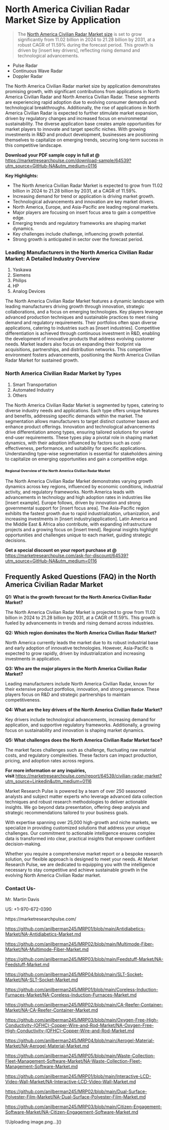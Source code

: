 <h1>North America Civilian Radar Market&nbsp;Size by Application</h1><blockquote><p>The <a href="https://marketresearchpulse.com/download-sample/64539?utm_source=GitHub-NA&amp;utm_medium=0116">North America Civilian Radar Market size</a> is set to grow significantly from 11.02 billion in 2024 to 21.28 billion by 2031, at a robust CAGR of 11.59% during the forecast period. This growth is driven by [insert key drivers], reflecting rising demand and technological advancements.</p></blockquote><ul><li>Pulse Radar<li> Continuous Wave Radar<li> Doppler Radar</li></ul><p>The North America Civilian Radar market size by application demonstrates promising growth, with significant contributions from applications in North America Civilian Radar and North America Civilian Radar. These segments are experiencing rapid adoption due to evolving consumer demands and technological breakthroughs. Additionally, the rise of applications in North America Civilian Radar is expected to further stimulate market expansion, driven by regulatory changes and increased focus on environmental sustainability. The diverse application base creates ample opportunities for market players to innovate and target specific niches. With growing investments in R&D and product development, businesses are positioning themselves to capitalize on emerging trends, securing long-term success in this competitive landscape.</p><p><strong>Download your PDF sample copy in full at @ </strong><a href="https://marketresearchpulse.com/download-sample/64539?utm_source=GitHub-NA&amp;utm_medium=0116">https://marketresearchpulse.com/download-sample/64539?utm_source=GitHub-NA&amp;utm_medium=0116</a></p><p><strong>Key Highlights: </strong></p><ul><li>The North America Civilian Radar Market is expected to grow from 11.02 billion in 2024 to 21.28 billion by 2031, at a CAGR of 11.59%.</li><li>Increasing demand for trend or application is driving market growth.</li><li>Technological advancements and innovation are key market drivers.</li><li>North America, Europe, and Asia-Pacific are leading regional markets.</li><li>Major players are focusing on insert focus area to gain a competitive edge.</li><li>Emerging trends and regulatory frameworks are shaping market dynamics.</li><li>Key challenges include challenge, influencing growth potential.</li><li>Strong growth is anticipated in sector over the forecast period.</li></ul><h3>Leading Manufacturers in the North America Civilian Radar Market: A Detailed Industry Overview</h3><ol><li>Yaskawa</li><li>Siemens</li><li>Philips</li><li>HP</li><li>Analog Devices</li></ol><div class="flex max-w-full flex-col flex-grow"><div class="min-h-8 text-message flex w-full flex-col items-end gap-2 whitespace-normal break-words [.text-message+&amp;]:mt-5" dir="auto" data-message-author-role="assistant" data-message-id="fd8432e4-4910-450d-b182-61b7bfb0a01f" data-message-model-slug="gpt-4o"><div class="flex w-full flex-col gap-1 empty:hidden first:pt-[3px]"><div class="markdown prose w-full break-words dark:prose-invert light"><p>The North America Civilian Radar Market features a dynamic landscape with leading manufacturers driving growth through innovation, strategic collaborations, and a focus on emerging technologies. Key players leverage advanced production techniques and sustainable practices to meet rising demand and regulatory requirements. Their portfolios often span diverse applications, catering to industries such as [insert industries]. Competitive differentiation is achieved through continuous investment in R&amp;D, enabling the development of innovative products that address evolving customer needs. Market leaders also focus on expanding their footprint via acquisitions, partnerships, and distribution networks. This competitive environment fosters advancements, positioning the North America Civilian Radar Market for sustained growth.</p></div></div></div></div><h3>North America Civilian Radar Market by Types</h3><ol><li>Smart Transportation<li> Automated Industry<li> Others</li></ol><div class="flex max-w-full flex-col flex-grow"><div class="min-h-8 text-message flex w-full flex-col items-end gap-2 whitespace-normal break-words [.text-message+&amp;]:mt-5" dir="auto" data-message-author-role="assistant" data-message-id="084470be-0bb7-4664-bddf-5156b4f41249" data-message-model-slug="gpt-4o-mini"><div class="flex w-full flex-col gap-1 empty:hidden first:pt-[3px]"><div class="markdown prose w-full break-words dark:prose-invert light"><p>The North America Civilian Radar Market is segmented by types, catering to diverse industry needs and applications. Each type offers unique features and benefits, addressing specific demands within the market. The segmentation allows manufacturers to target distinct customer bases and enhance product offerings. Innovation and technological advancements drive differentiation among types, ensuring tailored solutions for varied end-user requirements. These types play a pivotal role in shaping market dynamics, with their adoption influenced by factors such as cost-effectiveness, performance, and suitability for specific applications. Understanding type-wise segmentation is essential for stakeholders aiming to capitalize on emerging opportunities and gain a competitive edge.</p></div></div></div></div><h3><span style="font-size: 11px;">Regional Overview of the North America Civilian Radar Market</span></h3><div class="flex max-w-full flex-col flex-grow"><div class="min-h-8 text-message flex w-full flex-col items-end gap-2 whitespace-normal break-words [.text-message+&amp;]:mt-5" dir="auto" data-message-author-role="assistant" data-message-id="e9038762-ce64-4e30-91c9-9bd413514231" data-message-model-slug="gpt-4o-mini"><div class="flex w-full flex-col gap-1 empty:hidden first:pt-[3px]"><div class="markdown prose w-full break-words dark:prose-invert light"><p>The North America Civilian Radar Market demonstrates varying growth dynamics across key regions, influenced by economic conditions, industrial activity, and regulatory frameworks. North America leads with advancements in technology and high adoption rates in industries like [insert example]. Europe follows, driven by innovation and strong governmental support for [insert focus area]. The Asia-Pacific region exhibits the fastest growth due to rapid industrialization, urbanization, and increasing investments in [insert industry/application]. Latin America and the Middle East &amp; Africa also contribute, with expanding infrastructure projects and a growing focus on [insert trend]. Regional insights highlight opportunities and challenges unique to each market, guiding strategic decisions.</p></div></div></div></div><p><strong>Get a special discount on your report purchase at @ </strong><a href="https://marketresearchpulse.com/ask-for-discount/64539?utm_source=GitHub-NA&amp;utm_medium=0116">https://marketresearchpulse.com/ask-for-discount/64539?utm_source=GitHub-NA&amp;utm_medium=0116</a></p><h2>Frequently Asked Questions (FAQ) in the North America Civilian Radar Market</h2><p><strong>Q1: What is the growth forecast for the North America Civilian Radar Market?</strong></p><p>The North America Civilian Radar Market is projected to grow from 11.02 billion in 2024 to 21.28 billion by 2031, at a CAGR of 11.59%. This growth is fueled by advancements in trends and rising demand across industries.</p><p><strong>Q2: Which region dominates the North America Civilian Radar Market?</strong></p><p>North America currently leads the market due to its robust industrial base and early adoption of innovative technologies. However, Asia-Pacific is expected to grow rapidly, driven by industrialization and increasing investments in application.</p><p><strong>Q3: Who are the major players in the North America Civilian Radar Market?</strong></p><p>Leading manufacturers include North America Civilian Radar, known for their extensive product portfolios, innovation, and strong presence. These players focus on R&amp;D and strategic partnerships to maintain competitiveness.</p><p><strong>Q4: What are the key drivers of the North America Civilian Radar Market?</strong></p><p>Key drivers include technological advancements, increasing demand for application, and supportive regulatory frameworks. Additionally, a growing focus on sustainability and innovation is shaping market dynamics.</p><p><strong>Q5: What challenges does the North America Civilian Radar Market face?</strong></p><p>The market faces challenges such as challenge, fluctuating raw material costs, and regulatory complexities. These factors can impact production, pricing, and adoption rates across regions.</p><p><strong>For more information or any inquiries, visit&nbsp;</strong><a href="https://marketresearchpulse.com/report/64539/civilian-radar-market?utm_source=Linkedin&utm_medium=0116">https://marketresearchpulse.com/report/64539/civilian-radar-market?utm_source=Linkedin&utm_medium=0116</a></p><p>Market Research Pulse is powered by a team of over 250 seasoned analysts and subject matter experts who leverage advanced data collection techniques and robust research methodologies to deliver actionable insights. We go beyond data presentation, offering deep analysis and strategic recommendations tailored to your business goals.</p><p>With expertise spanning over 25,000 high-growth and niche markets, we specialize in providing customized solutions that address your unique challenges. Our commitment to actionable intelligence ensures complex data is transformed into clear, practical insights that empower confident decision-making.</p><p>Whether you require a comprehensive market report or a bespoke research solution, our flexible approach is designed to meet your needs. At Market Research Pulse, we are dedicated to equipping you with the intelligence necessary to stay competitive and achieve sustainable growth in the evolving North America Civilian Radar market.</p><h3><strong>Contact Us-</strong></h3><p>Mr. Martin Davis</p><p>US: +1-970-672-0390</p><p>https://marketresearchpulse.com/</p><p><a href="https://github.com/anilberman245/MRP01/blob/main/Antidiabetics-Market/NA-Antidiabetics-Market.md">https://github.com/anilberman245/MRP01/blob/main/Antidiabetics-Market/NA-Antidiabetics-Market.md</a></p><p><a href="https://github.com/anilberman245/MRP02/blob/main/Multimode-Fiber-Market/NA-Multimode-Fiber-Market.md">https://github.com/anilberman245/MRP02/blob/main/Multimode-Fiber-Market/NA-Multimode-Fiber-Market.md</a></p><p><a href="https://github.com/anilberman245/MRP03/blob/main/Feedstuff-Market/NA-Feedstuff-Market.md">https://github.com/anilberman245/MRP03/blob/main/Feedstuff-Market/NA-Feedstuff-Market.md</a></p><p><a href="https://github.com/anilberman245/MRP04/blob/main/SLT-Socket-Market/NA-SLT-Socket-Market.md">https://github.com/anilberman245/MRP04/blob/main/SLT-Socket-Market/NA-SLT-Socket-Market.md</a></p><p><a href="https://github.com/anilberman245/MRP01/blob/main/Coreless-Induction-Furnaces-Market/NA-Coreless-Induction-Furnaces-Market.md">https://github.com/anilberman245/MRP01/blob/main/Coreless-Induction-Furnaces-Market/NA-Coreless-Induction-Furnaces-Market.md</a></p><p><a href="https://github.com/anilberman245/MRP02/blob/main/CA-Reefer-Container-Market/NA-CA-Reefer-Container-Market.md">https://github.com/anilberman245/MRP02/blob/main/CA-Reefer-Container-Market/NA-CA-Reefer-Container-Market.md</a></p><p><a href="https://github.com/anilberman245/MRP03/blob/main/Oxygen-Free-High-Conductivity-(OFHC)-Copper-Wire-and-Rod-Market/NA-Oxygen-Free-High-Conductivity-(OFHC)-Copper-Wire-and-Rod-Market.md">https://github.com/anilberman245/MRP03/blob/main/Oxygen-Free-High-Conductivity-(OFHC)-Copper-Wire-and-Rod-Market/NA-Oxygen-Free-High-Conductivity-(OFHC)-Copper-Wire-and-Rod-Market.md</a></p><p><a href="https://github.com/anilberman245/MRP04/blob/main/Aerogel-Material-Market/NA-Aerogel-Material-Market.md">https://github.com/anilberman245/MRP04/blob/main/Aerogel-Material-Market/NA-Aerogel-Material-Market.md</a></p><p><a href="https://github.com/anilberman245/MRP05/blob/main/Waste-Collection-Fleet-Management-Software-Market/NA-Waste-Collection-Fleet-Management-Software-Market.md">https://github.com/anilberman245/MRP05/blob/main/Waste-Collection-Fleet-Management-Software-Market/NA-Waste-Collection-Fleet-Management-Software-Market.md</a></p><p><a href="https://github.com/anilberman245/MRP01/blob/main/Interactive-LCD-Video-Wall-Market/NA-Interactive-LCD-Video-Wall-Market.md">https://github.com/anilberman245/MRP01/blob/main/Interactive-LCD-Video-Wall-Market/NA-Interactive-LCD-Video-Wall-Market.md</a></p><p><a href="https://github.com/anilberman245/MRP02/blob/main/Dual-Surface-Polyester-Film-Market/NA-Dual-Surface-Polyester-Film-Market.md">https://github.com/anilberman245/MRP02/blob/main/Dual-Surface-Polyester-Film-Market/NA-Dual-Surface-Polyester-Film-Market.md</a></p><p><a href="https://github.com/anilberman245/MRP03/blob/main/Citizen-Engagement-Software-Market/NA-Citizen-Engagement-Software-Market.md">https://github.com/anilberman245/MRP03/blob/main/Citizen-Engagement-Software-Market/NA-Citizen-Engagement-Software-Market.md</a></p>
![Uploading image.png…]()
